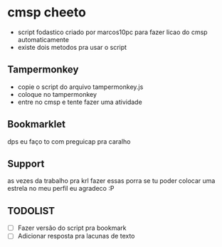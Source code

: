 # cmsp cheeto

* script fodastico criado por marcos10pc para fazer licao do cmsp automaticamente
* existe dois metodos pra usar o script


## Tampermonkey
* copie o script do arquivo tampermonkey.js
* coloque no tampermonkey
* entre no cmsp e tente fazer uma atividade
  
## Bookmarklet 
dps eu faço to com preguicap pra caralho

## Support
as vezes da trabalho pra krl fazer essas porra se tu poder colocar uma estrela no meu perfil eu agradeco :P

## TODOLIST
- [ ] Fazer versão do script pra bookmark
- [ ] Adicionar resposta pra lacunas de texto  
